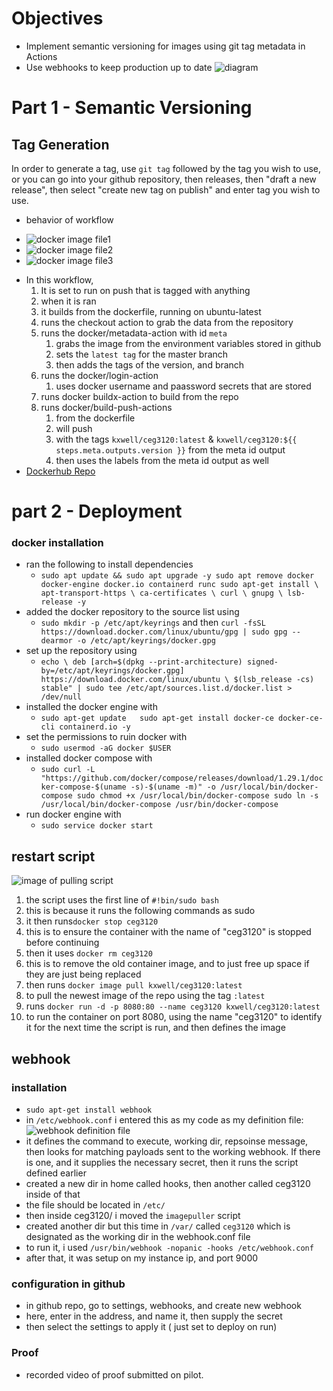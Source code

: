 # Objectives
* Implement semantic versioning for images using git tag metadata in Actions
* Use webhooks to keep production up to date
![diagram](https://github.com/WSU-kduncan/f23cicd-mkieselhorst/blob/main/diagram.png)
# Part 1 - Semantic Versioning
## Tag Generation
In order to generate a tag, use `git tag` followed by the tag you wish to use, or you can go into your github repository, then releases, then "draft a new release", then select "create new tag on publish" and enter tag you wish to use.
* behavior of workflow

- ![docker image file1](https://github.com/WSU-kduncan/f23cicd-mkieselhorst/blob/main/docker1.png)
- ![docker image file2](https://github.com/WSU-kduncan/f23cicd-mkieselhorst/blob/main/docker2.png)
- ![docker image file3](https://github.com/WSU-kduncan/f23cicd-mkieselhorst/blob/main/docker3.png)
* In this workflow,
  1. It is set to run on push that is tagged with anything
  2. when it is ran
    1. it builds from the dockerfile, running on ubuntu-latest
    2. runs the checkout action to grab the data from the repository
    3. runs the docker/metadata-action with id `meta`
       1. grabs the image from the environment variables stored in github
       2. sets the `latest tag` for the master branch
       3. then adds the tags of the version, and branch
    4. runs the docker/login-action
       1. uses docker username and paassword secrets that are stored
    5. runs docker buildx-action to build from the repo
    6. runs docker/build-push-actions
       1. from the dockerfile
       2. will push
       3. with the tags `kxwell/ceg3120:latest` & `kxwell/ceg3120:${{ steps.meta.outputs.version }}` from the meta id output
       4. then uses the labels from the meta id output as well
* [Dockerhub Repo](https://hub.docker.com/r/kxwell/ceg3120/tags)

# part 2 - Deployment
### docker installation
*  ran the following to install dependencies
      *  `sudo apt update && sudo apt upgrade -y
sudo apt remove docker docker-engine docker.io containerd runc
    sudo apt-get install \
        apt-transport-https \
        ca-certificates \
        curl \
        gnupg \
        lsb-release -y`
*  added the docker repository to the source list using
      *  `sudo mkdir -p /etc/apt/keyrings` and then `curl -fsSL https://download.docker.com/linux/ubuntu/gpg | sudo gpg --dearmor -o /etc/apt/keyrings/docker.gpg`
*  set up the repository using
      *  `echo \ deb [arch=$(dpkg --print-architecture) signed-by=/etc/apt/keyrings/docker.gpg] https://download.docker.com/linux/ubuntu \ $(lsb_release -cs) stable" | sudo tee /etc/apt/sources.list.d/docker.list > /dev/null`
*  installed the docker engine with
      *  `sudo apt-get update	sudo apt-get install docker-ce docker-ce-cli containerd.io -y`
*  set the permissions to ruin docker with
      *  `sudo usermod -aG docker $USER`
*  installed docker compose with
      *  `sudo curl -L "https://github.com/docker/compose/releases/download/1.29.1/docker-compose-$(uname -s)-$(uname -m)" -o /usr/local/bin/docker-compose sudo chmod +x /usr/local/bin/docker-compose sudo ln -s /usr/local/bin/docker-compose /usr/bin/docker-compose`
*  run docker engine with
      *  `sudo service docker start`
## restart script
![image of pulling script](https://github.com/WSU-kduncan/f23cicd-mkieselhorst/blob/main/imagepuller.png)
1. the script uses the first line of `#!bin/sudo bash`
  1. this is because it runs the following commands as sudo
2. it then runs`docker stop ceg3120`
  1. this is to ensure the container with the name of "ceg3120" is stopped before continuing
3. then it uses `docker rm ceg3120`
  1. this is to remove the old container image, and to just free up space if they are just being replaced
4. then runs `docker image pull kxwell/ceg3120:latest`
  1. to pull the newest image of the repo using the tag `:latest`
5. runs `docker run -d -p 8080:80 --name ceg3120 kxwell/ceg3120:latest`
  1. to run the container on port 8080, using the name "ceg3120" to identify it for the next time the script is run, and then defines the image
## webhook
### installation
* `sudo apt-get install webhook`
* in `/etc/webhook.conf` i entered this as my code as my definition file:
  ![webhook definition file](https://github.com/WSU-kduncan/f23cicd-mkieselhorst/blob/main/definitionFile.png)
* it defines the command to execute, working dir, repsoinse message, then looks for matching payloads sent to the working webhook. If there is one, and it supplies the necessary secret, then it runs the script defined earlier
* created a new dir in home called hooks, then another called ceg3120 inside of that
* the file should be located in `/etc/`
* then inside ceg3120/ i moved the `imagepuller` script
* created another dir but this time in `/var/` called `ceg3120` which is designated as the working dir in the webhook.conf file
* to run it, i used `/usr/bin/webhook -nopanic -hooks /etc/webhook.conf`
* after that, it was setup on my instance ip, and port 9000
### configuration in github
* in github repo, go to settings, webhooks, and create new webhook
* here, enter in the address, and name it, then supply the secret
* then select the settings to apply it ( just set to deploy on run)
### Proof
* recorded video of proof submitted on pilot.
